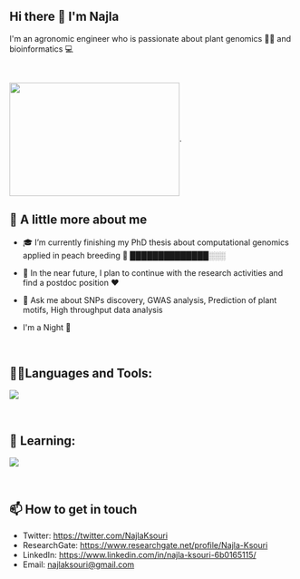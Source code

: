 ## Hi there 👋 I'm Najla 


I'm an agronomic engineer who is passionate about plant genomics 🌱🧬 and bioinformatics :computer:

<br/>  

<img align="center" width="300" height="200" src="https://raw.githubusercontent.com/lauragift21/lauragift21/master/code.gif">.


## 📖 A little more about me

- 🎓 I’m currently finishing my PhD thesis about computational genomics applied in peach breeding 🍑 ██████████████░░░

- 🎯 In the near future, I plan to continue with the research activities and find a postdoc position ❤️

- 💬 Ask me about SNPs discovery, GWAS analysis, Prediction of plant motifs, High throughput data analysis

- I'm a Night 🦉

 <br/> 

## 👨‍💻Languages and Tools:

<p align="left">
    <a href="https://skillicons.dev">
    <img src="https://skillicons.dev/icons?i=git,github,css,html,docker,bash,linux,r" />
    </a>
</p>
<br/> 

## 💬 Learning: 

<p align="left">
    <a href="https://skillicons.dev">
    <img src="https://skillicons.dev/icons?i=mysql,py" />
    </a>
</p>
<br/>  

## 📫 How to get in touch

- Twitter: https://twitter.com/NajlaKsouri
- ResearchGate: https://www.researchgate.net/profile/Najla-Ksouri
- LinkedIn: https://www.linkedin.com/in/najla-ksouri-6b0165115/
- Email: najlaksouri@gmail.com
     
 <br/>  



<!--
**najlaksouri/najlaksouri** is a ✨ _special_ ✨ repository because its `README.md` (this file) appears on your GitHub profile.

Here are some ideas to get you started:

- 🔭 I’m currently working on ...
- 🌱 I’m currently learning ...
- 👯 I’m looking to collaborate on ...
- 🤔 I’m looking for help with ...
- 💬 Ask me about ...
- 📫 How to reach me: ...
- 😄 Pronouns: ...
- ⚡ Fun fact: ...
-->
